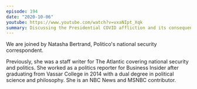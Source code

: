 ```yaml
---
episode: 194
date: "2020-10-06"
youtube: https://www.youtube.com/watch?v=vxaNIpt_Xqk
summary: Discussing the Presidential COVID affliction and its consequences
---
```

We are joined by Natasha Bertrand, Politico's national security
correspondent.

Previously, she was a staff writer for The Atlantic covering national security
and politics. She worked as a politics reporter for Business Insider after
graduating from Vassar College in 2014 with a dual degree in political science
and philosophy. She is an NBC News and MSNBC contributor.
